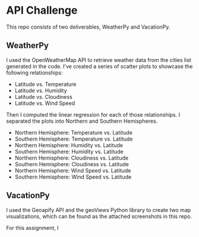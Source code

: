 # API Challenge

This repo consists of two deliverables, WeatherPy and VacationPy. 

## WeatherPy
I used the OpenWeatherMap API to retrieve weather data from the cities list generated in the code. I’ve created a series of scatter plots to showcase the following relationships:
- Latitude vs. Temperature
- Latitude vs. Humidity
- Latitude vs. Cloudiness
- Latitude vs. Wind Speed

Then I computed the linear regression for each of those relationships. I separated the plots into Northern and Southern Hemispheres.
- Northern Hemisphere: Temperature vs. Latitude
- Southern Hemisphere: Temperature vs. Latitude
- Northern Hemisphere: Humidity vs. Latitude
- Southern Hemisphere: Humidity vs. Latitude
- Northern Hemisphere: Cloudiness vs. Latitude
- Southern Hemisphere: Cloudiness vs. Latitude
- Northern Hemisphere: Wind Speed vs. Latitude
- Southern Hemisphere: Wind Speed vs. Latitude

## VacationPy
I used the Geoapify API and the geoViews Python library to create two map visualizations, which can be found as the attached screenshots in this repo. 

For this assignment, I 
